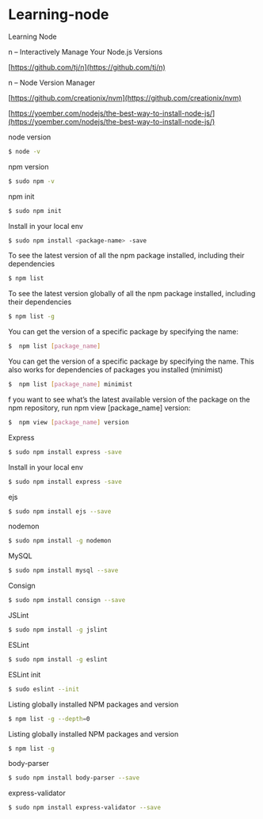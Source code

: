 # Learning-node
Learning Node

n – Interactively Manage Your Node.js Versions

[https://github.com/tj/n](https://github.com/tj/n)


n – Node Version Manager

[https://github.com/creationix/nvm](https://github.com/creationix/nvm)


[https://yoember.com/nodejs/the-best-way-to-install-node-js/](https://yoember.com/nodejs/the-best-way-to-install-node-js/)




node version
```sh
$ node -v
```

npm version
```sh
$ sudo npm -v
```

npm init
```sh
$ sudo npm init
```

Install in your local env
```sh
$ sudo npm install <package-name> -save
```

To see the latest version of all the npm package installed, including their dependencies
```sh
$ npm list
```

To see the latest version globally of all the npm package installed, including their dependencies
```sh
$ npm list -g
```

You can get the version of a specific package by specifying the name:
```sh
$  npm list [package_name]
```


You can get the version of a specific package by specifying the name. This also works for dependencies of packages you installed (minimist)
```sh
$  npm list [package_name] minimist
```

f you want to see what’s the latest available version of the package on the npm repository, run npm view [package_name] version:
```sh
$  npm view [package_name] version
```

Express
```sh
$ sudo npm install express -save
```

Install in your local env
```sh
$ sudo npm install express -save
```

ejs
```sh
$ sudo npm install ejs --save
```

nodemon
```sh
$ sudo npm install -g nodemon 
```

MySQL
```sh
$ sudo npm install mysql --save
```

Consign
```sh
$ sudo npm install consign --save
```

JSLint
```sh
$ sudo npm install -g jslint
```

ESLint
```sh
$ sudo npm install -g eslint
```

ESLint init
```sh
$ sudo eslint --init
```

Listing globally installed NPM packages and version
```sh
$ npm list -g --depth=0
```

Listing globally installed NPM packages and version
```sh
$ npm list -g
```

body-parser
```sh
$ sudo npm install body-parser --save
```

express-validator
```sh
$ sudo npm install express-validator --save
```
